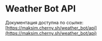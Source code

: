 # Weather Bot API
Документация доступна по ссылке: [https://maksim.cherny.sh/weather_bot/api](https://maksim.cherny.sh/weather_bot/api)